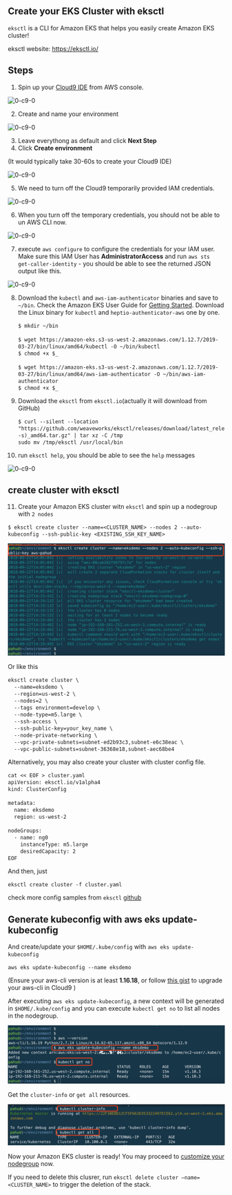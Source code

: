





## Create your EKS Cluster with eksctl



`eksctl` is a CLI for Amazon EKS that helps you easily create Amazon EKS cluster!

eksctl website:  https://eksctl.io/



## Steps

1. Spin up your [Cloud9 IDE](https://us-west-2.console.aws.amazon.com/cloud9/home?region=us-west-2) from AWS console.

![0-c9-0](../images/00-c9-01.png)



2. Create and name your environment

![0-c9-0](../images/00-c9-02.png)

3. Leave everythong as default and click **Next Step**
4. Click **Create environment**

(It would typically take 30-60s to create your Cloud9 IDE)

![0-c9-0](../images/00-c9-03.png)

5. We need to turn off the Cloud9 temporarily provided IAM credentials. 

![0-c9-0](../images/00-c9-04.png)



6. When you turn off the temporary credentials, you should not be able to un AWS CLI now.

![0-c9-0](../images/00-c9-05.png)



7. execute `aws configure` to configure the credentials for your IAM user. Make sure this IAM User has **AdministratorAccess** and run `aws sts get-caller-identity` - you should be able to see the returned JSON output like this.

![0-c9-0](../images/00-c9-06.png)





8. Download the `kubectl` and `aws-iam-authenticator` binaries and save to `~/bin`. Check the Amazon EKS User Guide for [Getting Started](https://docs.aws.amazon.com/eks/latest/userguide/getting-started.html). Download the Linux binary for `kubectl` and `heptio-authenticator-aws` one by one.

   ```
   $ mkdir ~/bin
   
   $ wget https://amazon-eks.s3-us-west-2.amazonaws.com/1.12.7/2019-03-27/bin/linux/amd64/kubectl -O ~/bin/kubectl
   $ chmod +x $_
   
   $ wget https://amazon-eks.s3-us-west-2.amazonaws.com/1.12.7/2019-03-27/bin/linux/amd64/aws-iam-authenticator -O ~/bin/aws-iam-authenticator
   $ chmod +x $_
   ```

9. Download the `eksctl` from `eksctl.io`(actually it will download from GitHub)

   ```
   $ curl --silent --location "https://github.com/weaveworks/eksctl/releases/download/latest_release/eksctl_$(uname -s)_amd64.tar.gz" | tar xz -C /tmp
   sudo mv /tmp/eksctl /usr/local/bin
   ```


10. run `eksctl help`, you should be able to see the `help` messages

![0-c9-0](../images/00-c9-07.png)


## create cluster with eksctl


11. Create your Amazon EKS cluster witn `eksctl` and spin up a nodegroup with `2 nodes`

```
$ eksctl create cluster --name=<CLUSTER_NAME> --nodes 2 --auto-kubeconfig --ssh-public-key <EXISTING_SSH_KEY_NAME>
```

![0-c9-0](../images/00-c9-08.png)

Or like this
```
eksctl create cluster \
  --name=eksdemo \
  --region=us-west-2 \
  --nodes=2 \
  --tags environment=develop \
  --node-type=m5.large \
  --ssh-access \
  --ssh-public-key=your_key_name \
  --node-private-networking \
  --vpc-private-subnets=subnet-ed2b93c3,subnet-e6c38eac \
  --vpc-public-subnets=subnet-36368e18,subnet-aec68be4
```

Alternatively, you may also create your cluster with cluster config file.

```
cat << EOF > cluster.yaml
apiVersion: eksctl.io/v1alpha4
kind: ClusterConfig

metadata:
  name: eksdemo
  region: us-west-2

nodeGroups:
  - name: ng0
    instanceType: m5.large
    desiredCapacity: 2
EOF
```

And then, just 
```
eksctl create cluster -f cluster.yaml
```
check more config samples from `eksctl` [github](https://github.com/weaveworks/eksctl/tree/master/examples)



## Generate kubeconfig with aws eks update-kubeconfig


And create/update your `$HOME/.kube/config` with `aws eks update-kubeconfig`

```
aws eks update-kubeconfig --name eksdemo
```

(Ensure your aws-cli version is at least **1.16.18**, or follow [this gist](https://gist.github.com/pahud/b748f726515d3b073b997d92b595b526) to upgrade your aws-cli in Cloud9 )

After executing `aws eks update-kubeconfig`, a new context will be generated in `$HOME/.kube/config` and you can execute `kubectl get no` to list all nodes in the nodegroup.



![0-c9-0](../images/00-c9-09.png)



Get the `cluster-info` or `get all` resources.

![0-c9-0](../images/00-c9-11.png)



Now your Amazon EKS cluster is ready!  You may proceed to [customize your nodegroup](../01-nodegroup/customize-nodegroup.md) now.

If you need to delete this clusrer, run `eksctl delete cluster —name=<CLUSTER_NAME>` to trigger the deletion of the stack.

